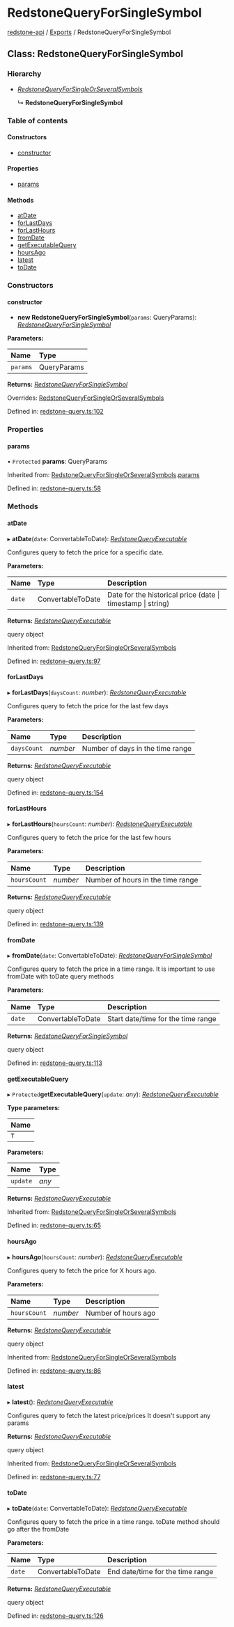 # RedstoneQueryForSingleSymbol

[redstone-api](https://github.com/redstone-finance/redstone-docs/tree/e56f4e97ffe8229804276eb19e84c082fe4e179e/fluent-interface/README.md) / [Exports](https://github.com/redstone-finance/redstone-docs/tree/e56f4e97ffe8229804276eb19e84c082fe4e179e/fluent-interface/modules.md) / RedstoneQueryForSingleSymbol

## Class: RedstoneQueryForSingleSymbol

### Hierarchy

* [_RedstoneQueryForSingleOrSeveralSymbols_](redstonequeryforsingleorseveralsymbols.md)

  ↳ **RedstoneQueryForSingleSymbol**

### Table of contents

#### Constructors

* [constructor](redstonequeryforsinglesymbol.md#constructor)

#### Properties

* [params](redstonequeryforsinglesymbol.md#params)

#### Methods

* [atDate](redstonequeryforsinglesymbol.md#atdate)
* [forLastDays](redstonequeryforsinglesymbol.md#forlastdays)
* [forLastHours](redstonequeryforsinglesymbol.md#forlasthours)
* [fromDate](redstonequeryforsinglesymbol.md#fromdate)
* [getExecutableQuery](redstonequeryforsinglesymbol.md#getexecutablequery)
* [hoursAgo](redstonequeryforsinglesymbol.md#hoursago)
* [latest](redstonequeryforsinglesymbol.md#latest)
* [toDate](redstonequeryforsinglesymbol.md#todate)

### Constructors

#### constructor

+ **new RedstoneQueryForSingleSymbol**\(`params`: QueryParams\): [_RedstoneQueryForSingleSymbol_](redstonequeryforsinglesymbol.md)

**Parameters:**

| Name | Type |
| :--- | :--- |
| `params` | QueryParams |

**Returns:** [_RedstoneQueryForSingleSymbol_](redstonequeryforsinglesymbol.md)

Overrides: [RedstoneQueryForSingleOrSeveralSymbols](redstonequeryforsingleorseveralsymbols.md)

Defined in: [redstone-query.ts:102](https://github.com/redstone-finance/redstone-api/blob/3d4422c/src/redstone-query.ts#L102)

### Properties

#### params

• `Protected` **params**: QueryParams

Inherited from: [RedstoneQueryForSingleOrSeveralSymbols](redstonequeryforsingleorseveralsymbols.md).[params](redstonequeryforsingleorseveralsymbols.md#params)

Defined in: [redstone-query.ts:58](https://github.com/redstone-finance/redstone-api/blob/3d4422c/src/redstone-query.ts#L58)

### Methods

#### atDate

▸ **atDate**\(`date`: ConvertableToDate\): [_RedstoneQueryExecutable_](redstonequeryexecutable.md)

Configures query to fetch the price for a specific date.

**Parameters:**

| Name | Type | Description |
| :--- | :--- | :--- |
| `date` | ConvertableToDate | Date for the historical price \(date \| timestamp \| string\) |

**Returns:** [_RedstoneQueryExecutable_](redstonequeryexecutable.md)

query object

Inherited from: [RedstoneQueryForSingleOrSeveralSymbols](redstonequeryforsingleorseveralsymbols.md)

Defined in: [redstone-query.ts:97](https://github.com/redstone-finance/redstone-api/blob/3d4422c/src/redstone-query.ts#L97)

#### forLastDays

▸ **forLastDays**\(`daysCount`: _number_\): [_RedstoneQueryExecutable_](redstonequeryexecutable.md)

Configures query to fetch the price for the last few days

**Parameters:**

| Name | Type | Description |
| :--- | :--- | :--- |
| `daysCount` | _number_ | Number of days in the time range |

**Returns:** [_RedstoneQueryExecutable_](redstonequeryexecutable.md)

query object

Defined in: [redstone-query.ts:154](https://github.com/redstone-finance/redstone-api/blob/3d4422c/src/redstone-query.ts#L154)

#### forLastHours

▸ **forLastHours**\(`hoursCount`: _number_\): [_RedstoneQueryExecutable_](redstonequeryexecutable.md)

Configures query to fetch the price for the last few hours

**Parameters:**

| Name | Type | Description |
| :--- | :--- | :--- |
| `hoursCount` | _number_ | Number of hours in the time range |

**Returns:** [_RedstoneQueryExecutable_](redstonequeryexecutable.md)

query object

Defined in: [redstone-query.ts:139](https://github.com/redstone-finance/redstone-api/blob/3d4422c/src/redstone-query.ts#L139)

#### fromDate

▸ **fromDate**\(`date`: ConvertableToDate\): [_RedstoneQueryForSingleSymbol_](redstonequeryforsinglesymbol.md)

Configures query to fetch the price in a time range. It is important to use fromDate with toDate query methods

**Parameters:**

| Name | Type | Description |
| :--- | :--- | :--- |
| `date` | ConvertableToDate | Start date/time for the time range |

**Returns:** [_RedstoneQueryForSingleSymbol_](redstonequeryforsinglesymbol.md)

query object

Defined in: [redstone-query.ts:113](https://github.com/redstone-finance/redstone-api/blob/3d4422c/src/redstone-query.ts#L113)

#### getExecutableQuery

▸ `Protected`**getExecutableQuery**\(`update`: _any_\): [_RedstoneQueryExecutable_](redstonequeryexecutable.md)

**Type parameters:**

| Name |
| :--- |
| `T` |

**Parameters:**

| Name | Type |
| :--- | :--- |
| `update` | _any_ |

**Returns:** [_RedstoneQueryExecutable_](redstonequeryexecutable.md)

Inherited from: [RedstoneQueryForSingleOrSeveralSymbols](redstonequeryforsingleorseveralsymbols.md)

Defined in: [redstone-query.ts:65](https://github.com/redstone-finance/redstone-api/blob/3d4422c/src/redstone-query.ts#L65)

#### hoursAgo

▸ **hoursAgo**\(`hoursCount`: _number_\): [_RedstoneQueryExecutable_](redstonequeryexecutable.md)

Configures query to fetch the price for X hours ago.

**Parameters:**

| Name | Type | Description |
| :--- | :--- | :--- |
| `hoursCount` | _number_ | Number of hours ago |

**Returns:** [_RedstoneQueryExecutable_](redstonequeryexecutable.md)

query object

Inherited from: [RedstoneQueryForSingleOrSeveralSymbols](redstonequeryforsingleorseveralsymbols.md)

Defined in: [redstone-query.ts:86](https://github.com/redstone-finance/redstone-api/blob/3d4422c/src/redstone-query.ts#L86)

#### latest

▸ **latest**\(\): [_RedstoneQueryExecutable_](redstonequeryexecutable.md)

Configures query to fetch the latest price/prices It doesn't support any params

**Returns:** [_RedstoneQueryExecutable_](redstonequeryexecutable.md)

query object

Inherited from: [RedstoneQueryForSingleOrSeveralSymbols](redstonequeryforsingleorseveralsymbols.md)

Defined in: [redstone-query.ts:77](https://github.com/redstone-finance/redstone-api/blob/3d4422c/src/redstone-query.ts#L77)

#### toDate

▸ **toDate**\(`date`: ConvertableToDate\): [_RedstoneQueryExecutable_](redstonequeryexecutable.md)

Configures query to fetch the price in a time range. toDate method should go after the fromDate

**Parameters:**

| Name | Type | Description |
| :--- | :--- | :--- |
| `date` | ConvertableToDate | End date/time for the time range |

**Returns:** [_RedstoneQueryExecutable_](redstonequeryexecutable.md)

query object

Defined in: [redstone-query.ts:126](https://github.com/redstone-finance/redstone-api/blob/3d4422c/src/redstone-query.ts#L126)

